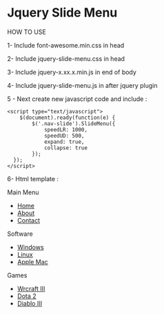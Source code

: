 Jquery Slide Menu
=================

HOW TO USE

1- Include font-awesome.min.css in head

2- Include jquery-slide-menu.css in head

3- Include jquery-x.xx.x.min.js in end of body

4- Include jquery-slide-menu.js in after jquery plugin

5 - Next create new javascript code and include :

    <script type="text/javascript">
    	$(document).ready(function(e) {
            $('.nav-slide').SlideMenu({
    			speedLR: 1000,
    			speedUD: 500,
    			expand: true,
    			collapse: true
    		});
      });
    </script>
    
6- Html template :

<div class="nav-slide">
    <div class="btn-slide"></div>
    <div class="nav-body">
        <div class="head-slide">Main Menu</div>
        <div class="body-slide">
            <ul class="nav">
                <li><a href="#">Home</a></li>
                <li><a href="#">About</a></li>
                <li><a href="#">Contact</a></li>
            </ul>
        </div>
    </div>
    <div class="nav-body">
        <div class="head-slide">Software</div>
        <div class="body-slide">
            <ul class="nav">
                <li><a href="#">Windows</a></li>
                <li><a href="#">Linux</a></li>
                <li><a href="#">Apple Mac</a></li>
            </ul>
        </div>
    </div>
    <div class="nav-body">
        <div class="head-slide">Games</div>
        <div class="body-slide">
            <ul class="nav">
                <li><a href="#">Wrcraft III</a></li>
                <li><a href="#">Dota 2</a></li>
                <li><a href="#">Diablo III</a></li>
            </ul>
        </div>
    </div>
</div>
